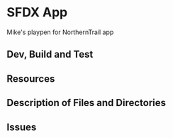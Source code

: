 # SFDX  App
Mike's playpen for NorthernTrail app

## Dev, Build and Test


## Resources


## Description of Files and Directories


## Issues


